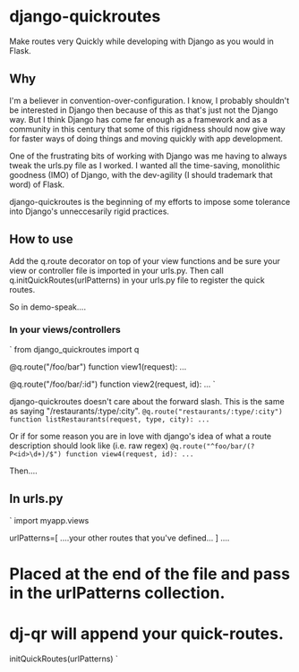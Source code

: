 # django-quickroutes
Make routes very Quickly while developing with Django as you would in Flask.

## Why
I'm a believer in convention-over-configuration. I know, I probably shouldn't be interested in Django then because of this as that's just not the Django way.
But I think Django has come far enough as a framework and as a community in this century that some of this rigidness should now give way for faster ways of doing things and moving quickly with app development.

One of the frustrating bits of working with Django was me having to always tweak the urls.py file as I worked. 
I wanted all the time-saving, monolithic goodness (IMO) of Django, with the dev-agility (I should trademark that word) of Flask.

django-quickroutes is the beginning of my efforts to impose some tolerance into Django's unneccesarily rigid practices.


## How to use
Add the q.route decorator on top of your view functions and be sure your view or controller file is imported in your urls.py.
Then call q.initQuickRoutes(urlPatterns) in your urls.py file to register the quick routes. 

So in demo-speak....

### In your views/controllers
`
from django_quickroutes import q

@q.route("/foo/bar")
function view1(request):
...

@q.route("/foo/bar/:id")
function view2(request, id):
...
`

django-quickroutes doesn't care about the forward slash. This is the same as saying "/restaurants/:type/:city".
`
@q.route("restaurants/:type/:city")
function listRestaurants(request, type, city):
...
`

Or if for some reason you are in love with django's idea of what a route description should look like (i.e. raw regex)
`
@q.route("^foo/bar/(?P<id>\d+)/$")
function view4(request, id):
...
`

Then....

## In urls.py
`
import myapp.views

urlPatterns=[
  ....your other routes that you've defined...
]
....

# Placed at the end of the file and pass in the urlPatterns collection. 
# dj-qr will append your quick-routes.
initQuickRoutes(urlPatterns)
`


